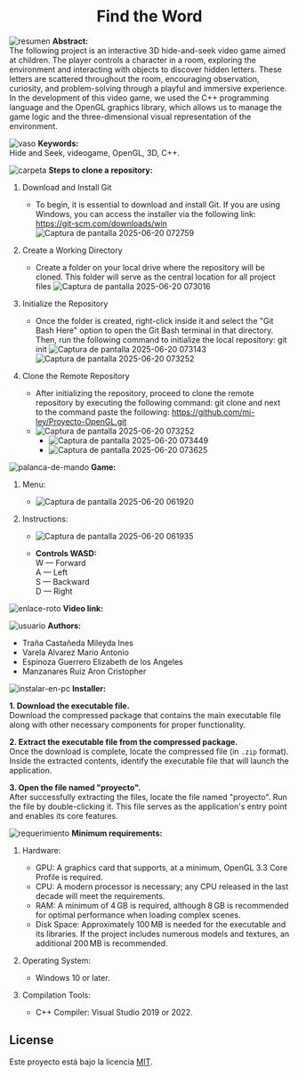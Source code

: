 <h1 align="center"> Find the Word </h1>




![resumen](https://github.com/user-attachments/assets/bdd61554-e9e3-4eb5-9631-1fe4e6010492) **Abstract:**   
The following project is an interactive 3D hide-and-seek video game aimed at children. The player controls a character in a room, exploring the environment and interacting with objects to discover hidden letters. These letters are scattered throughout the room, encouraging observation, curiosity, and problem-solving through a playful and immersive experience. In the development of 
this video game, we used the C++ programming language and the OpenGL graphics library, which allows us to manage the game logic and the three-dimensional visual representation of the environment.    

    

![vaso](https://github.com/user-attachments/assets/237c9460-35a4-45e6-a2b4-394b030d8d96)   **Keywords:**  
 Hide and Seek, videogame, OpenGL, 3D, C++. 





![carpeta](https://github.com/user-attachments/assets/ea5508f6-4076-4081-b050-2511a554e01e)  **Steps to clone a repository:** 

 1. Download and Install Git
    - To begin, it is essential to download and install Git. If you are using Windows, you can access the installer via the following     link: https://git-scm.com/downloads/win    
      ![Captura de pantalla 2025-06-20 072759](https://github.com/user-attachments/assets/196db2cf-bb5e-486e-928c-3f449842fd63)

2. Create a Working Directory
    - Create a folder on your local drive where the repository will be cloned. This folder will serve as the central location for all project files
     ![Captura de pantalla 2025-06-20 073016](https://github.com/user-attachments/assets/b92afa52-77d1-45c9-89d0-eb4d05cc44f3)    

3. Initialize the Repository
   - Once the folder is created, right-click inside it and select the "Git Bash Here" option to open the Git Bash terminal in that directory. Then, run the following command to initialize the local repository:  git init
     ![Captura de pantalla 2025-06-20 073143](https://github.com/user-attachments/assets/f1248884-01c6-4553-b1a4-4158138a4dcc)            
     ![Captura de pantalla 2025-06-20 073252](https://github.com/user-attachments/assets/4c14b87a-8a2b-48a9-ab12-fa6ac2ad7c44)        


4. Clone the Remote Repository
   - After initializing the repository, proceed to clone the remote repository by executing the following command: git clone and next to the command paste the following: https://github.com/mi-ley/Proyecto-OpenGL.git    
   - ![Captura de pantalla 2025-06-20 073252](https://github.com/user-attachments/assets/8dbf122b-c6e8-4eed-9a26-1c5746ca4a17)    
       - ![Captura de pantalla 2025-06-20 073449](https://github.com/user-attachments/assets/e7edaf51-ca74-4274-9699-8ea7458d0022)            
       - ![Captura de pantalla 2025-06-20 073625](https://github.com/user-attachments/assets/a38c55d7-141c-4590-a5c9-9936ab60be7f)        


![palanca-de-mando](https://github.com/user-attachments/assets/c5839198-f851-4191-b41e-3915aedd0f87)  **Game:**    

1. Menu:    
   - ![Captura de pantalla 2025-06-20 061920](https://github.com/user-attachments/assets/0d8ac363-b33f-4fa9-96e7-87c7902765fe)    


2. Instructions:    
   - ![Captura de pantalla 2025-06-20 061935](https://github.com/user-attachments/assets/5cbdddfb-ba4a-44e1-9ea4-dba65c40eefa)

   - **Controls WASD:**    
    W — Forward    
    A — Left    
    S — Backward    
    D — Right    



   











![enlace-roto](https://github.com/user-attachments/assets/cdb92acc-9ef0-4dff-9bef-a043a208f0a1)  **Video link:**
        

![usuario](https://github.com/user-attachments/assets/5c538c68-caaf-4f0d-9750-f720dfa2d9f1)  **Authors:** 
- Traña Castañeda Mileyda Ines  
- Varela Alvarez Mario Antonio   
- Espinoza Guerrero Elizabeth de los Angeles    
- Manzanares Ruiz Aron Cristopher 


![instalar-en-pc](https://github.com/user-attachments/assets/4aac9686-f793-4c76-a264-2f924af2d67e)  **Installer:**    



**1. Download the executable file.**  
Download the compressed package that contains the main executable file along with other necessary components for proper functionality.

**2. Extract the executable file from the compressed package.**  
Once the download is complete, locate the compressed file (in `.zip` format). Inside the extracted contents, identify the executable file that will launch the application.

**3. Open the file named "proyecto".**  
After successfully extracting the files, locate the file named "proyecto". Run the file by double-clicking it. This file serves as the application's entry point and enables its core features.


![requerimiento](https://github.com/user-attachments/assets/11aec185-fcdc-4d28-8b72-447a8b212353)  **Minimum requirements:**    

1. Hardware:
   - GPU: A graphics card that supports, at a minimum, OpenGL 3.3 Core Profile is required.
   - CPU: A modern processor is necessary; any CPU released in the last decade will meet the requirements.
   - RAM: A minimum of 4 GB is required, although 8 GB is recommended for optimal performance when loading complex scenes.
   - Disk Space: Approximately 100 MB is needed for the executable and its libraries. If the project includes numerous models and textures, an additional 200 MB is recommended.

2. Operating System:
   - Windows 10 or later.

3. Compilation Tools:
   - C++ Compiler: Visual Studio 2019 or 2022.

## License

Este proyecto está bajo la licencia [MIT](LICENSE).




